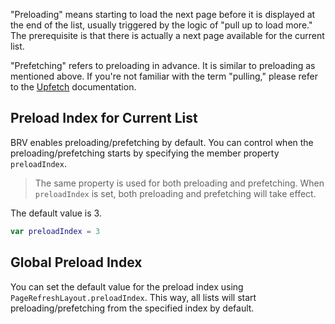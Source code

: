 "Preloading" means starting to load the next page before it is displayed at the end of the list, usually triggered by the logic of "pull up to load more." The prerequisite is that there is actually a next page available for the current list.

"Prefetching" refers to preloading in advance. It is similar to preloading as mentioned above. If you're not familiar with the term "pulling," please refer to the [Upfetch](upfetch.md) documentation.

## Preload Index for Current List

BRV enables preloading/prefetching by default. You can control when the preloading/prefetching starts by specifying the member property `preloadIndex`.

> The same property is used for both preloading and prefetching. When `preloadIndex` is set, both preloading and prefetching will take effect.

The default value is 3.

```kotlin
var preloadIndex = 3
```

## Global Preload Index

You can set the default value for the preload index using `PageRefreshLayout.preloadIndex`. This way, all lists will start preloading/prefetching from the specified index by default.